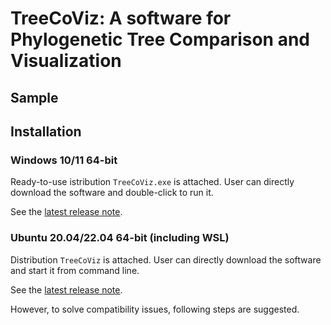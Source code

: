 # TreeCoViz: A software for Phylogenetic Tree Comparison and Visualization

## Sample

## Installation
### Windows 10/11 64-bit
Ready-to-use istribution `TreeCoViz.exe` is attached. User can directly download the software and double-click to run it.

See the [latest release note](https://github.com/frankchenfu/TreeCoViz/releases).

### Ubuntu 20.04/22.04 64-bit (including WSL)
Distribution `TreeCoViz` is attached. User can directly download the software and start it from command line.

See the [latest release note](https://github.com/frankchenfu/TreeCoViz/releases).

However, to solve compatibility issues, following steps are suggested.
